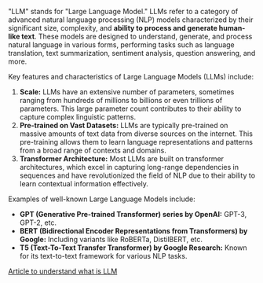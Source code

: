 "LLM" stands for "Large Language Model." LLMs refer to a category of advanced natural language processing (NLP) models characterized by their significant size, complexity, and **ability to process and generate human-like text**. These models are designed to understand, generate, and process natural language in various forms, performing tasks such as language translation, text summarization, sentiment analysis, question answering, and more.

Key features and characteristics of Large Language Models (LLMs) include:
1. **Scale:** LLMs have an extensive number of parameters, sometimes ranging from hundreds of millions to billions or even trillions of parameters. This large parameter count contributes to their ability to capture complex linguistic patterns.
2. **Pre-trained on Vast Datasets:** LLMs are typically pre-trained on massive amounts of text data from diverse sources on the internet. This pre-training allows them to learn language representations and patterns from a broad range of contexts and domains.
3. **Transformer Architecture:** Most LLMs are built on transformer architectures, which excel in capturing long-range dependencies in sequences and have revolutionized the field of NLP due to their ability to learn contextual information effectively.

Examples of well-known Large Language Models include:

- **GPT (Generative Pre-trained Transformer) series by OpenAI:** GPT-3, GPT-2, etc.
- **BERT (Bidirectional Encoder Representations from Transformers) by Google:** Including variants like RoBERTa, DistilBERT, etc.
- **T5 (Text-To-Text Transfer Transformer) by Google Research:** Known for its text-to-text framework for various NLP tasks.

[Article to understand what is LLM](https://wandb.ai/mostafaibrahim17/ml-articles/reports/An-Overview-of-Large-Language-Models-LLMs---VmlldzozODA3MzQz)

